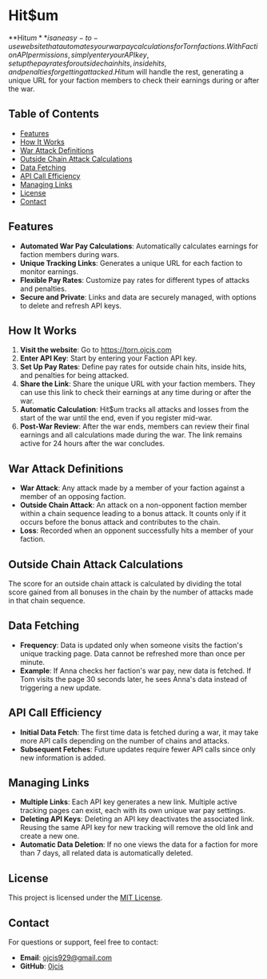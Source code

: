 # Hit$um

**Hit$um** is an easy-to-use website that automates your war pay calculations for Torn factions. With Faction API permissions, simply enter your API key, set up the pay rates for outside chain hits, inside hits, and penalties for getting attacked. Hit$um will handle the rest, generating a unique URL for your faction members to check their earnings during or after the war.

## Table of Contents

- [Features](#features)
- [How It Works](#how-it-works)
- [War Attack Definitions](#war-attack-definitions)
- [Outside Chain Attack Calculations](#outside-chain-attack-calculations)
- [Data Fetching](#data-fetching)
- [API Call Efficiency](#api-call-efficiency)
- [Managing Links](#managing-links)
- [License](#license)
- [Contact](#contact)

## Features

- **Automated War Pay Calculations**: Automatically calculates earnings for faction members during wars.
- **Unique Tracking Links**: Generates a unique URL for each faction to monitor earnings.
- **Flexible Pay Rates**: Customize pay rates for different types of attacks and penalties.
- **Secure and Private**: Links and data are securely managed, with options to delete and refresh API keys.

## How It Works

1. **Visit the website**: Go to https://torn.ojcis.com
2. **Enter API Key**: Start by entering your Faction API key.
3. **Set Up Pay Rates**: Define pay rates for outside chain hits, inside hits, and penalties for being attacked.
4. **Share the Link**: Share the unique URL with your faction members. They can use this link to check their earnings at any time during or after the war.
5. **Automatic Calculation**: Hit$um tracks all attacks and losses from the start of the war until the end, even if you register mid-war.
6. **Post-War Review**: After the war ends, members can review their final earnings and all calculations made during the war. The link remains active for 24 hours after the war concludes.

## War Attack Definitions

- **War Attack**: Any attack made by a member of your faction against a member of an opposing faction.
- **Outside Chain Attack**: An attack on a non-opponent faction member within a chain sequence leading to a bonus attack. It counts only if it occurs before the bonus attack and contributes to the chain.
- **Loss**: Recorded when an opponent successfully hits a member of your faction.

## Outside Chain Attack Calculations

The score for an outside chain attack is calculated by dividing the total score gained from all bonuses in the chain by the number of attacks made in that chain sequence.

## Data Fetching

- **Frequency**: Data is updated only when someone visits the faction's unique tracking page. Data cannot be refreshed more than once per minute.
- **Example**: If Anna checks her faction's war pay, new data is fetched. If Tom visits the page 30 seconds later, he sees Anna's data instead of triggering a new update.

## API Call Efficiency

- **Initial Data Fetch**: The first time data is fetched during a war, it may take more API calls depending on the number of chains and attacks.
- **Subsequent Fetches**: Future updates require fewer API calls since only new information is added.

## Managing Links

- **Multiple Links**: Each API key generates a new link. Multiple active tracking pages can exist, each with its own unique war pay settings.
- **Deleting API Keys**: Deleting an API key deactivates the associated link. Reusing the same API key for new tracking will remove the old link and create a new one.
- **Automatic Data Deletion**: If no one views the data for a faction for more than 7 days, all related data is automatically deleted.

## License

This project is licensed under the [MIT License](LICENSE).

## Contact

For questions or support, feel free to contact:

- **Email**: ojcis929@gmail.com
- **GitHub**: [0jcis](https://github.com/0jcis)

